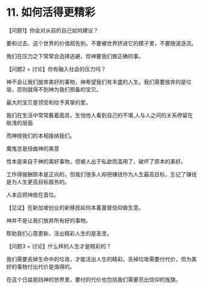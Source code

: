# 11. 如何活得更精彩

【问题1】你会对从前的自己如何建议？

要和过去、这个世界的价值观告别。不要被世界挤进它的模子里，不要随波逐流。

我们在压力之下常常会选择逃避，但神要我们做正确的事。

【问题2 + 讨论】你有融入社会的压力吗？

神不会让我们放弃美好的事物，神希望我们有丰盛的人生。我们需要放弃的是垃圾，否则就得不到神为我们预备的宝贝。

最大的宝贝是领受和给予真挚的爱。

我们在生活中常常戴着面具，生怕他人看到自己的不堪,人与人之间的关系停留在肤浅的层面.

而神按我们的本相接纳我们。

魔鬼总是扭曲神的美意

性本是来自于神的美好事物，但被人出于私欲而滥用了、破坏了原本的美好。

工作得报酬原本是正向的，但我们很多人却把赚钱作为人生最高目标，忘记了赚钱是为人生更高目标服务的。

人本应把神放在首位。

【见证】在新加坡创业的新移民如何本着基督信仰做生意。

神并不是让我们放弃所有好的事物。

帮助我们心意更新、活出精彩人生的是圣灵。

【问题3 + 讨论】什么样的人生才是精彩的？

我们需要丢掉生命中的垃圾，才能活出人生的精彩。丢掉垃圾需要付代价，但为美好的事物付出代价是值得的。

在这个日益抵挡神的世界里，要付的代价也包括我们需要亮出信仰的旌旗。




